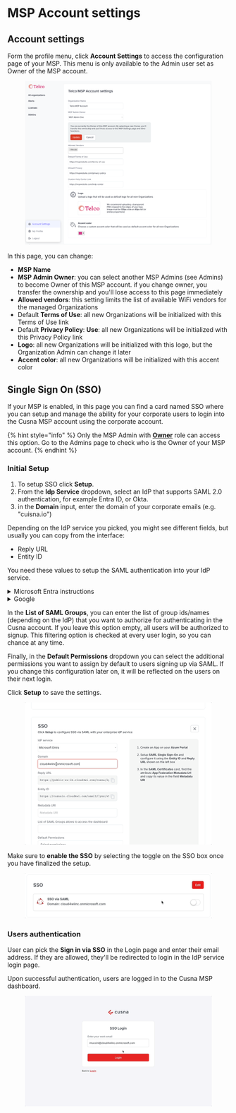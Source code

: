 # MSP Account settings

## Account settings

Form the profile menu, click **Account Settings** to access the configuration page of your MSP. This menu is only available to the Admin user set as Owner of the MSP account.

<figure><img src="../.gitbook/assets/image (291).png" alt=""><figcaption></figcaption></figure>

In this page, you can change:

* **MSP Name**
* **MSP Admin Owner**: you can select another MSP Admins (see Admins) to become Owner of this MSP account. if you change owner, you transfer the ownership and you'll lose access to this page immediately
* **Allowed vendors**: this setting limits the list of available WiFi vendors for the managed Organizations &#x20;
* Default **Terms of Use**: all new Organizations will be initialized with this Terms of Use link
* Default **Privacy Policy**: **Use**: all new Organizations will be initialized with this Privacy Policy link
* **Logo**: all new Organizations will be initialized with this logo, but the Organization Admin can change it later
* **Accent color**:  all new Organizations will be initialized with this accent color



## Single Sign On (SSO)

If your MSP is enabled, in this page you can find a card named SSO where you can setup and manage the ability for your corporate users to login into the Cusna MSP account using the corporate account.

{% hint style="info" %}
Only the MSP Admin with [**Owner**](https://www.cusna.io/app?page=alladmins\&tab=list) role can access this option. Go to the Admins page to check who is the Owner of your MSP account.
{% endhint %}

### Initial Setup

1. To setup SSO click **Setup**.
2. From the **Idp Service** dropdown, select an IdP that supports SAML 2.0 authentication, for example Entra ID, or Okta.
3. in the **Domain** input, enter the domain of your corporate emails (e.g. "cuisna.io")

Depending on the IdP service you picked, you might see different fields, but usually you can copy from the interface:

* Reply URL
* Entity ID

You need these values to setup the SAML authentication into your IdP service.

<details>

<summary>Microsoft Entra instructions</summary>

* Log in to Microsoft Azure in a new browser tab, click **Enterprise applications** > **New application**.

-   Click **Create your own application**, enter a name for the application, select **Integrate any other application you don't find in the gallery (Non-gallery)** and click **Create**.\


    <div align="left"><figure><img src="../.gitbook/assets/image (150).png" alt="" width="375"><figcaption></figcaption></figure></div>

*   Click **Assign users and group** to define which Users or User groups can login with this application. You can assign individual users or groups of users.\


    <figure><img src="../.gitbook/assets/mceclip3.png" alt=""><figcaption></figcaption></figure>

    Once done with the assignment, go back to the main page of the app.\


-   Click **Single sign on** on the sidebar, select **SAML.**\
    The page **Set up Single Sign-On with SAML** appears.\
    \
    Click **Edit** in the "**Basic SAML Configuration**" card.  Enter the **Identifier (Entity ID)** and the **Reply URL** value provided in the Cloud4Wi Dashboard (see top of the page). Click Save.\
    \
    The value will be reflected in the related card.\
    \


    <figure><img src="../.gitbook/assets/mceclip5.png" alt=""><figcaption></figcaption></figure>

* Click **Edit** on the "**Attributes & Claims**" card. Default values are usually the correct ones, but make sure that :&#x20;
  1. claim name **Unique User Identifier** matches source attribute **user.userpincipalname**
  2. claim name **groups** matches source attribute **user.groups \[All]**\
     if you don't have this entry, click on the button "**+ Add a group claim**" and select **All groups** in the Group Claims dialog.
  3. claim name **emailaddress** matches source attribute **user.mail**
  4. claim name **givenname** matches source attribute **user.givenname**
  5. claim name **name** matches source attribute **user.name**
  6.  claim name **surname** matches source attribute **user.surname**\
      \


      <figure><img src="../.gitbook/assets/image (34).png" alt=""><figcaption></figcaption></figure>

-   Go back to the main screen **Set up Single Sign-On with SAML**. Find in the page the section SAML **Certificates**.  Find the attribute **App Federation Metadata Url** and copy its value in the Cusna setup panel in the filed **Metadata URI** \
    \


    <figure><img src="../.gitbook/assets/image (35).png" alt=""><figcaption></figcaption></figure>

    In Cusna, click **Setup**.\


*   Ensure all users can sign on without the need to set up separate permissions in Entra ID. \
    Form the main page of the application,  go to the **Properties** page and select **No** for **Assignment required** and **Yes** to **Visible to users**.\


    <figure><img src="../.gitbook/assets/mceclip7.png" alt=""><figcaption></figcaption></figure>

</details>

<details>

<summary>Google</summary>

1.  Within your Google Workspace admin home page, click **Apps**.

    [![](https://support.purple.ai/hc/article_attachments/7330686191133)](https://support.purple.ai/hc/article_attachments/7330686191133)
2.  Click **Web and mobile apps**.

    [![](https://support.purple.ai/hc/article_attachments/7330715109149)](https://support.purple.ai/hc/article_attachments/7330715109149)
3.  Click **Add App** > **Add custom SAML app**.

    [![](https://support.purple.ai/hc/article_attachments/7330715136797)](https://support.purple.ai/hc/article_attachments/7330715136797)
4. Add an app name and icon (this displays to users when they sign in to WiFi via the Google Workspace login).
5. On the following page click **Download Metadata** to download the metadata XML file, as you need this information to enter into the Cusna portal. You can return to these details at any time.\
   \
   ![](../.gitbook/assets/image.png)
6.  In the following page, complete the Service provider details as follows:

    | ACS URL        | Enter the **Reply Url** value shown in the Cusna dashboard  |
    | -------------- | ----------------------------------------------------------- |
    | ACS entity     | Enter the **Entity ID** value shown in the Cusna dashboard. |
    | Name ID format | EMAIL                                                       |
    | Name ID        | Basic Information > Primary email                           |
7. Click **Continue** and and in the following page add any additional fields you want to pass to the portal. Common fields include First name and Last name, which should be passed as _firstName_, _lastName_ respectively.\
   In the **Group membership** card, select the Groups that you want to pass during the authentication; you can configure the groups names in the Cunsa porta to filter only the groups that you want to allow.\

8. To complete the set up, click **Finish**.

</details>

In the **List of SAML Groups**, you can enter the list of group ids/names (depending on the IdP) that you want to authorize for authenticating in the Cusna account. If you leave this option empty, all users will be authorized to signup. This filtering option is checked at every user login, so you can chance at any time.

Finally, in the **Default Permissions** dropdown you can select the additional permissions you want to assign by default to users signing up via SAML. If you change this configuration later on, it will be reflected on the users on their next login.&#x20;

Click **Setup** to save the settings.

<figure><img src="../.gitbook/assets/setupsso.gif" alt=""><figcaption></figcaption></figure>

Make sure to **enable the SSO** by selecting the toggle on the SSO box once you have finalized the setup.

<figure><img src="../.gitbook/assets/enable SSO.gif" alt=""><figcaption></figcaption></figure>

### Users authentication

User can pick the **Sign in via SSO** in the Login page and enter their email address. If they are allowed, they'll be redirected to login in the IdP service login page.

Upon successful authentication, users are logged in to the Cusna MSP dashboard.

<figure><img src="../.gitbook/assets/loginviasso.gif" alt=""><figcaption></figcaption></figure>

